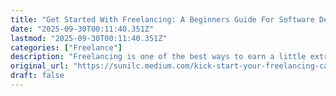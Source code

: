 ```yaml
---
title: "Get Started With Freelancing: A Beginners Guide For Software Developers | Medium"
date: "2025-09-30T00:11:40.351Z"
lastmod: "2025-09-30T00:11:40.351Z"
categories: ["Freelance"]
description: "Freelancing is one of the best ways to earn a little extra money on the side and it can even replace your 9–5 job and give you the freedom you always wanted. Learn how you can get started with freelancing."
original_url: "https://sunilc.medium.com/kick-start-your-freelancing-career-with-these-tips-747cc27a150f"
draft: false
---
```

